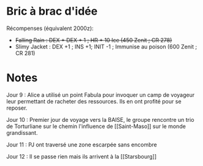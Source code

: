 # Bric à brac d'idée

Récompenses (équivalent 2000z): 
- ~~Falling Rain : DEX + DEX + 1 ; HR + 10 Ice (450 Zenit ; CR 278)~~
- Slimy Jacket : DEX +1 ; INS +1; INIT -1 ; Immunise au poison (600 Zenit ; CR 281)

# Notes

Jour 9 :
Alice a utilisé un point Fabula pour invoquer un camp de voyageur leur permettant de racheter des ressources. Ils en ont profité pour se reposer.

Jour 10 : 
Premier jour de voyage vers la BAISE, le groupe rencontre un trio de Torturliane sur le chemin l'influence de [[Saint-Maso]] sur le monde grandissant.

Jour 11 :
PJ ont traversé une zone escarpée sans encombre

Jour 12 : 
Il se passe rien mais ils arrivent à la [[Starsbourg]]